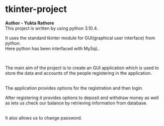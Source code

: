 # tkinter-project
<b>Author - Yukta Rathore</b>
<br>
This project is written by using python 3.10.4.
<br>
<p>It uses the standard tkinter module for GUI(graphical user interface) from python.<br>
Here python has been interfaced with MySqL.</p>
<br>
<p>The main aim of the project is to create an GUI application which is used to store the data and accounts of the people registering in the application.</p>
<br>
The application provides options for the registration and then login.
<br>
<p>After registering it provides options to deposit and withdraw money as well as lets us check our balance by retrieving information from database.</p>
<br>
It also allows us to change password.